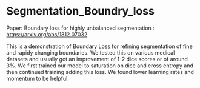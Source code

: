 # Segmentation_Boundry_loss

Paper: Boundary loss for highly unbalanced segmentation : https://arxiv.org/abs/1812.07032

This is a demonstration of Boundary Loss for refining segmentation of fine and rapidy changing boundaries. We tested this on various medical datasets and usually got an improvement of 1-2 dice scores or of around 3%. We first trained our model to saturation on dice and cross entropy and then continued training adding this loss. We found lower learning rates and momentum to be helpful.
